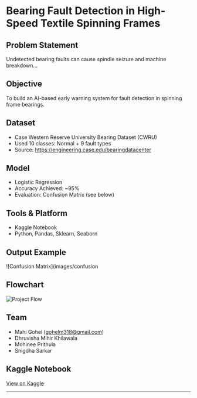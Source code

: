 # Bearing Fault Detection in High-Speed Textile Spinning Frames

##  Problem Statement
Undetected bearing faults can cause spindle seizure and machine breakdown...

## Objective
To build an AI-based early warning system for fault detection in spinning frame bearings.

##  Dataset
- Case Western Reserve University Bearing Dataset (CWRU)
- Used 10 classes: Normal + 9 fault types
- Source: https://engineering.case.edu/bearingdatacenter

## Model
- Logistic Regression
- Accuracy Achieved: ~95%
- Evaluation: Confusion Matrix (see below)

##  Tools & Platform
- Kaggle Notebook  
- Python, Pandas, Sklearn, Seaborn

##  Output Example

![Confusion Matrix](images/confusion
## Flowchart

![Project Flow](images/flowchart.png)

##  Team
- Mahi Gohel (gohelm318@gmail.com)  
- Dhruvisha Mihir Khilawala  
- Mohinee Prithula  
- Snigdha Sarkar

##  Kaggle Notebook
[View on Kaggle](https://www.kaggle.com/code/mahigohel/crwu-bearings-svm-fault-classification)

---
